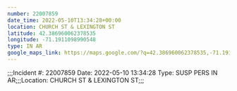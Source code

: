 ```yaml
---
number: 22007859
date_time: 2022-05-10T13:34:28+00:00
location: CHURCH ST & LEXINGTON ST
latitude: 42.386960062378535
longitude: -71.1911098990548
type: IN AR
google_maps_link: https://maps.google.com/?q=42.386960062378535,-71.1911098990548
---
```


;;;Incident #: 22007859   Date: 2022-05-10 13:34:28   Type: SUSP PERS IN AR;;;Location: CHURCH ST & LEXINGTON ST;;;
